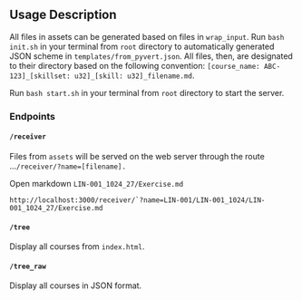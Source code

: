 
<h2>Usage Description</h2> 

All files in assets can be generated based on files in `wrap_input`.  Run `bash init.sh` in your terminal from `root` directory to automatically generated JSON scheme in `templates/from_pyvert.json`. All files, then, are designated to their directory based on the following convention: `[course_name: ABC-123]_[skillset: u32]_[skill: u32]_filename.md`.

Run `bash start.sh` in your terminal from `root` directory to start the server.

<h3> Endpoints </h3>
<h4>

`/receiver`

</h4>

Files from `assets` will be served on the web server through the route ...`/receiver/?name=[filename].`

Open markdown `LIN-001_1024_27/Exercise.md` <br>

```
http://localhost:3000/receiver/`?name=LIN-001/LIN-001_1024/LIN-001_1024_27/Exercise.md
```

<h4>

`/tree`

</h4>

Display all courses from `index.html`.

<h4>

`/tree_raw`

</h4>

Display all courses in JSON format.